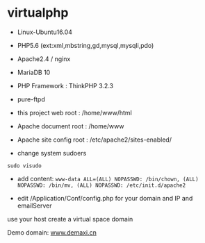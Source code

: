 # virtualphp
* Linux-Ubuntu16.04
* PHP5.6 (ext:xml,mbstring,gd,mysql,mysqli,pdo)
* Apache2.4 / nginx
* MariaDB 10
* PHP Framework : ThinkPHP 3.2.3
* pure-ftpd

* this project web root : /home/www/html
* Apache document root : /home/www
* Apache site config root : /etc/apache2/sites-enabled/

* change system sudoers
```console
sudo visudo
```
* add content:  `www-data ALL=(ALL) NOPASSWD: /bin/chown, (ALL) NOPASSWD: /bin/mv, (ALL) NOPASSWD: /etc/init.d/apache2`

* edit /Application/Conf/config.php for your domain and IP and emailServer

use your host create a virtual space domain

Demo domain: <a title="demaxi virtualhost" href="http://www.demaxi.cn/" target="_blank">www.demaxi.cn</a>
